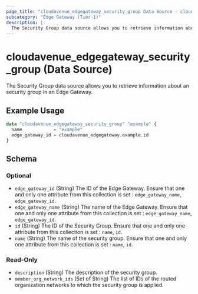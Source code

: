 ```yaml
---
page_title: "cloudavenue_edgegateway_security_group Data Source - cloudavenue"
subcategory: "Edge Gateway (Tier-1)"
description: |-
  The Security Group data source allows you to retrieve information about an security group in an Edge Gateway.
---
```


# cloudavenue_edgegateway_security_group (Data Source)

The Security Group data source allows you to retrieve information about an security group in an Edge Gateway.

## Example Usage

```terraform
data "cloudavenue_edgegateway_security_group" "example" {
  name            = "example"
  edge_gateway_id = cloudavenue_edgegateway.example.id
}
```

<!-- schema generated by tfplugindocs -->
## Schema

### Optional

- `edge_gateway_id` (String) The ID of the Edge Gateway. Ensure that one and only one attribute from this collection is set : `edge_gateway_name`, `edge_gateway_id`.
- `edge_gateway_name` (String) The name of the Edge Gateway. Ensure that one and only one attribute from this collection is set : `edge_gateway_name`, `edge_gateway_id`.
- `id` (String) The ID of the Security Group. Ensure that one and only one attribute from this collection is set : `name`, `id`.
- `name` (String) The name of the security group. Ensure that one and only one attribute from this collection is set : `name`, `id`.

### Read-Only

- `description` (String) The description of the security group.
- `member_org_network_ids` (Set of String) The list of IDs of the routed organization networks to which the security group is applied.

